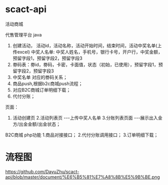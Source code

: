 # scact-api
活动商城

代售管理平台
java
1. 创建活动， 活动id，活动名称，活动开始时间，结束时间，活动中奖名单(上传excel)
中奖人名单: 中奖人姓名，手机号，银行卡号，开户行，中奖金额，预留字段1，预留字段2，预留字段3
2. 劵码表：劵id，劵码，卡密，卡面值，状态（初始，已使用），预留字段1，预留字段2，预留字段3
3. 中奖名单 对应的劵码关系；
4. 商品push,根据b2c商城push流程；
5. 对应B2C商城订单明细下载；
6. 代付分账；

页面：
1. 活动创建页
2.活动列表页 ---上传中奖人名单
3.分账列表页面 ---展示出入金方/出金金额/出金状态；

B2C商城
php功能
1.商品对接接口；
2.代付分账调用接口；
3.订单明细下载；

# 流程图
https://github.com/DayuZhu/scact-api/blob/master/document/%E6%B5%81%E7%A8%8B%E5%9B%BE.png
